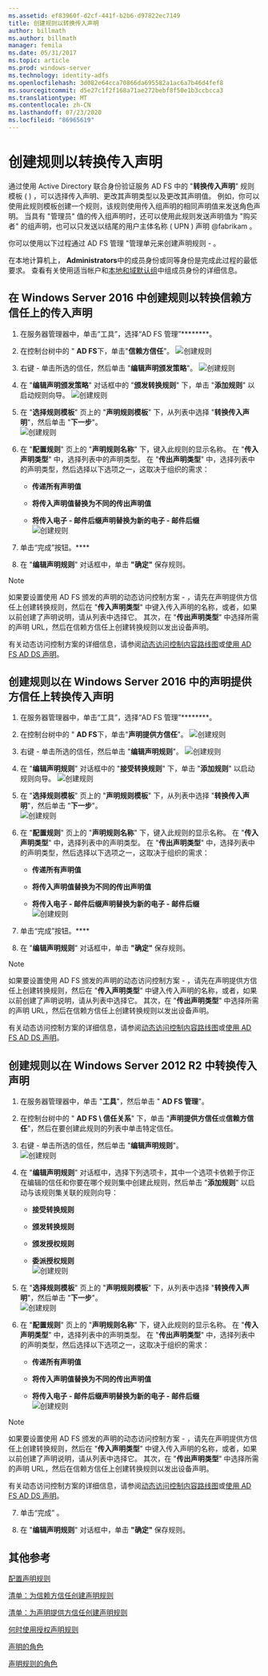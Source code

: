 ```yaml
---
ms.assetid: ef83960f-d2cf-441f-b2b6-d97822ec7149
title: 创建规则以转换传入声明
author: billmath
ms.author: billmath
manager: femila
ms.date: 05/31/2017
ms.topic: article
ms.prod: windows-server
ms.technology: identity-adfs
ms.openlocfilehash: 3d082e64cca70866da695582a1ac6a7b46d4fef8
ms.sourcegitcommit: d5e27c1f2f168a71ae272bebf8f50e1b3ccbcca3
ms.translationtype: MT
ms.contentlocale: zh-CN
ms.lasthandoff: 07/23/2020
ms.locfileid: "86965619"
---
```

# <a name="create-a-rule-to-transform-an-incoming-claim"></a>创建规则以转换传入声明


通过使用 Active Directory 联合身份验证服务 AD FS 中的 "**转换传入声明**" 规则模板 \( \) ，可以选择传入声明、更改其声明类型以及更改其声明值。 例如，你可以使用此规则模板创建一个规则，该规则使用传入组声明的相同声明值来发送角色声明。 当具有 "管理员" 值的传入组声明时，还可以使用此规则发送声明值为 "购买者" 的组声明，也可以只发送以结尾的用户主体名称 \( UPN \) 声明 @fabrikam 。  
  
你可以使用以下过程通过 AD FS 管理 "管理单元来创建声明规则 \- 。  
  
在本地计算机上， **Administrators**中的成员身份或同等身份是完成此过程的最低要求。  查看有关使用适当帐户和[本地和域默认组](https://go.microsoft.com/fwlink/?LinkId=83477)中组成员身份的详细信息。 

## <a name="to-create-a-rule-to-transform-an-incoming-claim-on-a-relying-party-trust-in-windows-server-2016"></a>在 Windows Server 2016 中创建规则以转换信赖方信任上的传入声明 

1.  在服务器管理器中，单击“工具”，选择“AD FS 管理”********。  
  
2.  在控制台树中的 " **AD FS**下，单击"**信赖方信任**"。 
![创建规则](media/Create-a-Rule-to-Pass-Through-or-Filter-an-Incoming-Claim/claimrule9.PNG)  
  
3.  右键 \- 单击所选的信任，然后单击 "**编辑声明颁发策略**"。
![创建规则](media/Create-a-Rule-to-Pass-Through-or-Filter-an-Incoming-Claim/claimrule10.PNG)   
  
4.  在 "**编辑声明颁发策略**" 对话框中的 "**颁发转换规则**" 下，单击 "**添加规则**" 以启动规则向导。 
![创建规则](media/Create-a-Rule-to-Pass-Through-or-Filter-an-Incoming-Claim/claimrule11.PNG)    

5.  在 "**选择规则模板**" 页上的 "**声明规则模板**" 下，从列表中选择 "**转换传入声明**"，然后单击 "**下一步**"。  
![创建规则](media/Create-a-Rule-to-Transform-an-Incoming-Claim/transform3.PNG)      

6.  在 "**配置规则**" 页上的 "**声明规则名称**" 下，键入此规则的显示名称。 在 "**传入声明类型**" 中，选择列表中的声明类型。 在 "**传出声明类型**" 中，选择列表中的声明类型，然后选择以下选项之一，这取决于组织的需求：  
  
    -   **传递所有声明值**  
  
    -   **将传入声明值替换为不同的传出声明值**  
  
    -   **将传入电子 \- 邮件后缀声明替换为新的电子 \- 邮件后缀**  
![创建规则](media/Create-a-Rule-to-Transform-an-Incoming-Claim/transform4.PNG)   

7.  单击“完成”按钮。****  
  
8.  在 "**编辑声明规则**" 对话框中，单击 **"确定"** 保存规则。
  
> [!NOTE]  
> 如果要设置使用 AD FS 颁发的声明的动态访问控制方案 \- ，请先在声明提供方信任上创建转换规则，然后在 "**传入声明类型**" 中键入传入声明的名称，或者，如果以前创建了声明说明，请从列表中选择它。 其次，在 "**传出声明类型**" 中选择所需的声明 URL，然后在信赖方信任上创建转换规则以发出设备声明。  
>   
> 有关动态访问控制方案的详细信息，请参阅[动态访问控制内容路线图](../../solution-guides/dynamic-access-control--scenario-overview.md)或[使用 AD FS AD DS 声明](/previous-versions/windows/it-pro/windows-server-2012-R2-and-2012/hh831504(v=ws.11))。 

## <a name="to-create-a-rule-to-transform-an-incoming-claim-on-a-claims-provider-trust-in-windows-server-2016"></a>创建规则以在 Windows Server 2016 中的声明提供方信任上转换传入声明 
  
1.  在服务器管理器中，单击“工具”，选择“AD FS 管理”********。  
  
2.  在控制台树中的 " **AD FS**下，单击"**声明提供方信任**"。 
![创建规则](media/Create-a-Rule-to-Pass-Through-or-Filter-an-Incoming-Claim/claimrule1.PNG)  
  
3.  右键 \- 单击所选的信任，然后单击 "**编辑声明规则**"。
![创建规则](media/Create-a-Rule-to-Pass-Through-or-Filter-an-Incoming-Claim/claimrule2.PNG)   
  
4.  在 "**编辑声明规则**" 对话框中的 "**接受转换规则**" 下，单击 "**添加规则**" 以启动规则向导。
![创建规则](media/Create-a-Rule-to-Pass-Through-or-Filter-an-Incoming-Claim/claimrule3.PNG)    

5.  在 "**选择规则模板**" 页上的 "**声明规则模板**" 下，从列表中选择 "**转换传入声明**"，然后单击 "**下一步**"。  
![创建规则](media/Create-a-Rule-to-Transform-an-Incoming-Claim/transform3.PNG)      

6.  在 "**配置规则**" 页上的 "**声明规则名称**" 下，键入此规则的显示名称。 在 "**传入声明类型**" 中，选择列表中的声明类型。 在 "**传出声明类型**" 中，选择列表中的声明类型，然后选择以下选项之一，这取决于组织的需求：  
  
    -   **传递所有声明值**  
  
    -   **将传入声明值替换为不同的传出声明值**  
  
    -   **将传入电子 \- 邮件后缀声明替换为新的电子 \- 邮件后缀**  
![创建规则](media/Create-a-Rule-to-Transform-an-Incoming-Claim/transform4.PNG)       

7.  单击“完成”按钮。****  
  
8.  在 "**编辑声明规则**" 对话框中，单击 **"确定"** 保存规则。  

> [!NOTE]  
> 如果要设置使用 AD FS 颁发的声明的动态访问控制方案 \- ，请先在声明提供方信任上创建转换规则，然后在 "**传入声明类型**" 中键入传入声明的名称，或者，如果以前创建了声明说明，请从列表中选择它。 其次，在 "**传出声明类型**" 中选择所需的声明 URL，然后在信赖方信任上创建转换规则以发出设备声明。  
>   
> 有关动态访问控制方案的详细信息，请参阅[动态访问控制内容路线图](../../solution-guides/dynamic-access-control--scenario-overview.md)或[使用 AD FS AD DS 声明](/previous-versions/windows/it-pro/windows-server-2012-R2-and-2012/hh831504(v=ws.11))。   
  
## <a name="to-create-a-rule-to-transform-an-incoming-claim-in-windows-server-2012-r2"></a>创建规则以在 Windows Server 2012 R2 中转换传入声明 
  
1.  在服务器管理器中，单击 "**工具**"，然后单击 " **AD FS 管理**"。  
  
2.  在控制台树中的 " **AD FS \\ 信任关系**" 下，单击 "**声明提供方信任**或**信赖方信任**"，然后在要创建此规则的列表中单击特定信任。  
  
3.  右键 \- 单击所选的信任，然后单击 "**编辑声明规则**"。  
![创建规则](media/Create-a-Rule-to-Pass-Through-or-Filter-an-Incoming-Claim/claimrule6.PNG) 
  
4.  在 "**编辑声明规则**" 对话框中，选择下列选项卡，其中一个选项卡依赖于你正在编辑的信任和你要在哪个规则集中创建此规则，然后单击 "**添加规则**" 以启动与该规则集关联的规则向导：  
  
    -   **接受转换规则**  
  
    -   **颁发转换规则**  
  
    -   **颁发授权规则**  
  
    -   **委派授权规则**  
![创建规则](media/Create-a-Rule-to-Permit-All-Users/permitall5.PNG)
  
5.  在 "**选择规则模板**" 页上的 "**声明规则模板**" 下，从列表中选择 "**转换传入声明**"，然后单击 "**下一步**"。  
![创建规则](media/Create-a-Rule-to-Transform-an-Incoming-Claim/transform1.PNG)   

6.  在 "**配置规则**" 页上的 "**声明规则名称**" 下，键入此规则的显示名称。 在 "**传入声明类型**" 中，选择列表中的声明类型。 在 "**传出声明类型**" 中，选择列表中的声明类型，然后选择以下选项之一，这取决于组织的需求：  
  
    -   **传递所有声明值**  
  
    -   **将传入声明值替换为不同的传出声明值**  
  
    -   **将传入电子 \- 邮件后缀声明替换为新的电子 \- 邮件后缀**  
![创建规则](media/Create-a-Rule-to-Transform-an-Incoming-Claim/transform2.PNG)  

> [!NOTE]  
> 如果要设置使用 AD FS 颁发的声明的动态访问控制方案 \- ，请先在声明提供方信任上创建转换规则，然后在 "**传入声明类型**" 中键入传入声明的名称，或者，如果以前创建了声明说明，请从列表中选择它。 其次，在 "**传出声明类型**" 中选择所需的声明 URL，然后在信赖方信任上创建转换规则以发出设备声明。  
>   
> 有关动态访问控制方案的详细信息，请参阅[动态访问控制内容路线图](../../solution-guides/dynamic-access-control--scenario-overview.md)或[使用 AD FS AD DS 声明](/previous-versions/windows/it-pro/windows-server-2012-R2-and-2012/hh831504(v=ws.11))。  
  
7. 单击“完成” 。  
  
8. 在 "**编辑声明规则**" 对话框中，单击 **"确定"** 保存规则。  

## <a name="additional-references"></a>其他参考 
[配置声明规则](Configure-Claim-Rules.md)  
 
[清单：为信赖方信任创建声明规则](/previous-versions/windows/it-pro/windows-server-2012-R2-and-2012/ee913578(v=ws.11))  

[清单：为声明提供方信任创建声明规则](/previous-versions/windows/it-pro/windows-server-2012-R2-and-2012/ee913564(v=ws.11))  
  
[何时使用授权声明规则](../../ad-fs/technical-reference/When-to-Use-an-Authorization-Claim-Rule.md)  

[声明的角色](../../ad-fs/technical-reference/The-Role-of-Claims.md)  
  
[声明规则的角色](../../ad-fs/technical-reference/The-Role-of-Claim-Rules.md) 

